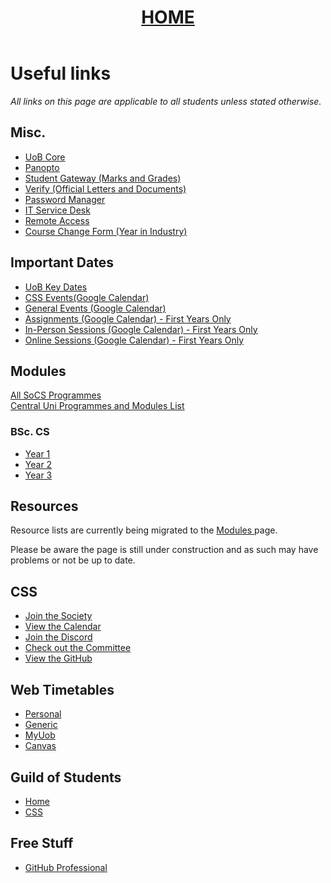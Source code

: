 <header style="text-align:center">
<h1><a href="https://mattythehacker.github.io/FirstYearCSResources/"><b>HOME</b></a></h1>
</header>

# Useful links

*All links on this page are applicable to all students unless stated otherwise.*


## Misc.
- <a href="http://www.uobcore.bham.ac.uk/"> UoB Core </a>
- <a href="https://bham.cloud.panopto.eu/Panopto/Pages/Sessions/List.aspx">Panopto</a>
- <a href="https://student-gateway.bham.ac.uk/">Student Gateway (Marks and Grades)</a>
- <a href="https://verify.bham.ac.uk/">Verify (Official Letters and Documents)</a>
- <a href="https://my.password.bham.ac.uk/PMUser/">Password Manager</a>
- <a href="https://universityofbirmingham.service-now.com/">IT Service Desk</a>
- <a href="https://remote.bham.ac.uk/">Remote Access</a>
- <a href="https://intranet.birmingham.ac.uk/as/registry/studentrecords/documents/public/ug-transfer-form-docx-51kb.docx">Course Change Form (Year in Industry)</a>


## Important Dates

- <a href="https://www.birmingham.ac.uk/welcome/2021/wellbeing/parents/key-dates.aspx">UoB Key Dates</a>
- <a href="https://calendar.google.com/calendar/embed?src=kg5v9k480jn2qahpmq33h8g7cs%40group.calendar.google.com&ctz=Europe%2FLondon">CSS Events(Google Calendar)</a>
- <a href="https://calendar.google.com/calendar/embed?src=311upsnbjculbu3ed2bjvlrqh8%40group.calendar.google.com&ctz=Europe%2FLondon">General Events (Google Calendar)</a>
- <a href="https://calendar.google.com/calendar/embed?src=i160efi9ah2gucb85cdet4cil8%40group.calendar.google.com&ctz=Europe%2FLondon">Assignments (Google Calendar) - First Years Only</a>
- <a href="https://calendar.google.com/calendar/embed?src=i356ffimkc4qrtnhjajos4jt9c%40group.calendar.google.com&ctz=Europe%2FLondon">In-Person Sessions (Google Calendar) - First Years Only</a>
- <a href="https://calendar.google.com/calendar/embed?src=6q1ut7h5hj96pilm84855oclrg%40group.calendar.google.com&ctz=Europe%2FLondon">Online Sessions (Google Calendar) - First Years Only</a>

## Modules

<a href="https://www.cs.bham.ac.uk/internal/programmes/2021">All SoCS Programmes</a><br>
<a href="https://program-and-modules-handbook.bham.ac.uk/webhandbooks/WebHandbooks-control-servlet?Action=getSchoolList">Central Uni Programmes and Modules List</a>


### BSc. CS

- <a href="https://www.cs.bham.ac.uk/internal/programmes/2021/4436/years/1">Year 1</a>
- <a href="https://www.cs.bham.ac.uk/internal/programmes/2021/4436/years/2">Year 2</a>
- <a href="https://www.cs.bham.ac.uk/internal/programmes/2021/4436/years/3">Year 3</a>


## Resources

Resource lists are currently being migrated to the <a href="modules"> Modules </a> page.

Please be aware the page is still under construction and as such may have problems or not be up to date.


## CSS
- <a href="https://cssbham.com/join">Join the Society</a>
- <a href="https://cssbham.com/calendar">View the Calendar</a>
- <a href="https://cssbham.com/discord">Join the Discord</a>
- <a href="https://cssbham.com/committee">Check out the Committee</a>
- <a href="https://cssbham.com/github">View the GitHub</a>

## Web Timetables
- <a href="https://onlinetimetables.bham.ac.uk/Timetable/current_academic_year_2/default.aspx">Personal</a> 
- <a href="https://onlinetimetables.bham.ac.uk/Timetable/current_academic_year/">Generic</a>
- <a href="https://myuob.bham.ac.uk/dashboard/student">MyUob</a>
- <a href="https://canvas.bham.ac.uk/calendar">Canvas</a>

## Guild of Students
- <a href="https://www.guildofstudents.com/">Home</a> 
- <a href="https://www.guildofstudents.com/studentgroups/societies/css/">CSS</a>

## Free Stuff
- <a href="https://education.github.com/pack">GitHub Professional</a>



